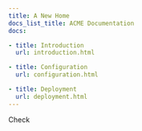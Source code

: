 ```yaml
---
title: A New Home
docs_list_title: ACME Documentation
docs:

- title: Introduction
  url: introduction.html

- title: Configuration
  url: configuration.html

- title: Deployment
  url: deployment.html
---
```


Check
